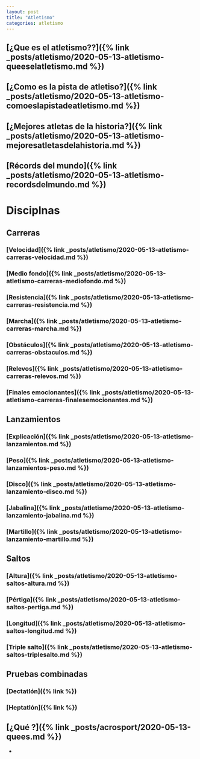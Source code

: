 ```yaml
---
layout: post
title: "Atletismo"
categories: atletismo
---
```


## [¿Que es el atletismo??]({% link _posts/atletismo/2020-05-13-atletismo-queeselatletismo.md %})


## [¿Como es la pista de atletiso?]({% link _posts/atletismo/2020-05-13-atletismo-comoeslapistadeatletismo.md %})


## [¿Mejores atletas de la historia?]({% link _posts/atletismo/2020-05-13-atletismo-mejoresatletasdelahistoria.md %})


## [Récords del mundo]({% link _posts/atletismo/2020-05-13-atletismo-recordsdelmundo.md %})

# Disciplnas

## Carreras
### [Velocidad]({% link _posts/atletismo/2020-05-13-atletismo-carreras-velocidad.md %})


### [Medio fondo]({% link _posts/atletismo/2020-05-13-atletismo-carreras-mediofondo.md %})


### [Resistencia]({% link _posts/atletismo/2020-05-13-atletismo-carreras-resistencia.md %})


### [Marcha]({% link _posts/atletismo/2020-05-13-atletismo-carreras-marcha.md %})


### [Obstáculos]({% link _posts/atletismo/2020-05-13-atletismo-carreras-obstaculos.md %})


### [Relevos]({% link _posts/atletismo/2020-05-13-atletismo-carreras-relevos.md %})


### [Finales emocionantes]({% link _posts/atletismo/2020-05-13-atletismo-carreras-finalesemocionantes.md %})


## Lanzamientos
### [Explicación]({% link _posts/atletismo/2020-05-13-atletismo-lanzamientos.md %})


### [Peso]({% link _posts/atletismo/2020-05-13-atletismo-lanzamientos-peso.md %})


### [Disco]({% link _posts/atletismo/2020-05-13-atletismo-lanzamiento-disco.md %})


### [Jabalina]({% link _posts/atletismo/2020-05-13-atletismo-lanzamiento-jabalina.md %})


### [Martillo]({% link _posts/atletismo/2020-05-13-atletismo-lanzamiento-martillo.md %})


## Saltos
### [Altura]({% link _posts/atletismo/2020-05-13-atletismo-saltos-altura.md %})


### [Pértiga]({% link _posts/atletismo/2020-05-13-atletismo-saltos-pertiga.md %})


### [Longitud]({% link _posts/atletismo/2020-05-13-atletismo-saltos-longitud.md %})


### [Triple salto]({% link _posts/atletismo/2020-05-13-atletismo-saltos-triplesalto.md %})


## Pruebas combinadas
### [Dectatlón]({% link %})


### [Heptatlón]({% link %})


## [¿Qué ?]({% link _posts/acrosport/2020-05-13-quees.md %})


- 
